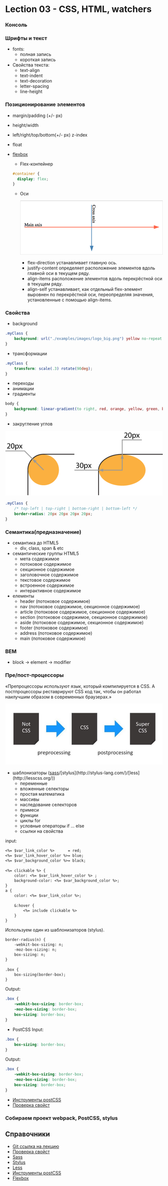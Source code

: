 # Lection 03 - CSS, HTML, watchers

### Консоль

### Шрифты и текст
- fonts:
    - полная запись
    - короткая запись
- Свойства текста:
    - text-align
    - text-indent
    - text-decoration
    - letter-spacing
    - line-height

### Позиционирование элементов
- margin/padding (+/- px)
- height/width
- left/right/top/bottom(+/- px) z-index
- float
- [flexbox](https://developer.mozilla.org/ru/docs/Web/CSS/CSS_Flexible_Box_Layout/Using_CSS_flexible_boxes/)
    - Flex-контейнер
    
    ```css
    #container {
      display: flex;
    }
    ```
    
    - Оси
    
        ![Alt text](./examples/images/flex__axis.png "Flex axis")
    
        - flex-direction устанавливает главную ось.
        - justify-content определяет расположение элементов вдоль главной оси в текущем ряду.
        - align-items расположение элементов вдоль перекрёстной оси в текущем ряду.
        - align-self устанавливает, как отдельный flex-элемент выровнен по перекрёстной оси, переопределяя значения, установленные с помощью align-items.

### Cвойства
- background
```css
.myClass {
    background: url("./examples/images/logo_big.png") yellow no-repeat center center;
}
```
- трансформации
```css
.myClass {
    transform: scale(.3) rotate(90deg);
}
```
- переходы
- анимации
- градиенты
```css
body {
    background: linear-gradient(to right, red, orange, yellow, green, blue, indigo, violet);
}
```
- закругление углов

![Alt text](./examples/images/css_border-radius.png "Rounded borders")

```css
.myClass {
    /* top-left | top-right | bottom-right | bottom-left */
    border-radius: 20px 20px 20px 20px;
}
```

### Семантика(предназначение)
- семантика до HTML5
    - div, class, span & etc
- семантические группы HTML5
    - мета содержимое
    - потоковое содержимое
    - секционное содержимое
    - заголовочное содержимое
    - текстовое содержимое
    - встроенное содержимое
    - интерактивное содержимое
- елементы
    - header (потоковое содержимое)
    - nav (потоковое содержимое, секционное содержимое)
    - article (потоковое содержимое, секционное содержимое)
    - section (потоковое содержимое, секционное содержимое)
    - aside (потоковое содержимое, секционное содержимое)
    - footer (потоковое содержимое)
    - address (потоковое содержимое)
    - main (потоковое содержимое)

### BEM
- block -> element -> modifier

### Пре/пост-процессоры

«Препроцессоры используют язык, который компилируется в CSS. А постпроцессоры реставрируют CSS код так, чтобы он работал наилучшим образом в современных браузерах.»

![Alt text](./examples/images/pre_post_processors.jpg "CSS processing")
- шаблонизаторы ([sass]('http://sass-lang.com/')/[stylus](http://stylus-lang.com/)/[less](http://lesscss.org/))
    - переменные 
    - вложенные селекторы
    - простая математика
    - массивы
    - наследование селекторов
    - примеси
    - функции
    - циклы for
    - условные операторы if ... else
    - ссылки на свойства

input:
```
<%= $var_link_color %>      = red;
<%= $var_link_hover_color %>= blue;
<%= $var_background_color %>= black;

<%= clickable %> {
    color: <%= $var_link_hover_color %> ;
    background-color: <%= $var_background_color %>;
}
a {
    color: <%= $var_link_color %>;
    
    &:hover {
        <%= include clickable %>
    }
}
```
Используем один из шаблонизаторов (stylus).
```stylus
border-radius(n) {
    -webkit-box-sizing: n;
    -moz-box-sizing: n;
    box-sizing: n;
}

.box {
    box-sizing(border-box);
}
```

Output:
```css
.box {
    -webkit-box-sizing: border-box;
    -moz-box-sizing: border-box;
    box-sizing: border-box;
}
```
- PostCSS
Input:
```css
.box {
    box-sizing: border-box;
}
```

Output:
```css
.box {
    -webkit-box-sizing: border-box;
    -moz-box-sizing: border-box;
    box-sizing: border-box;
}
```
- [Инструменты postCSS](https://github.com/postcss/postcss#tools)
- [Проверка свойст](http://caniuse.com/)

### Собираем проект webpack, PostCSS, stylus

## Справочники
- [Git ссылка на лекцию](https://github.com/Zlodej43sm/lections/tree/master/03.layout_styles_watcher)
- [Проверка свойст](http://caniuse.com/)
- [Sass](http://sass-lang.com/)
- [Stylus](http://stylus-lang.com/)
- [Less](http://lesscss.org/)
- [Инструменты postCSS](https://github.com/postcss/postcss#tools)
- [Flexbox](https://developer.mozilla.org/ru/docs/Web/CSS/CSS_Flexible_Box_Layout/Using_CSS_flexible_boxes/)